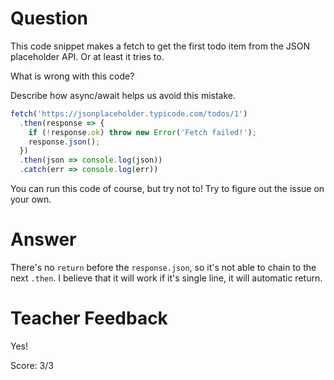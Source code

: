 # Question

This code snippet makes a fetch to get the first todo item from the JSON placeholder API. Or at least it tries to.

What is wrong with this code? 

Describe how async/await helps us avoid this mistake.

```js
fetch('https://jsonplaceholder.typicode.com/todos/1')
  .then(response => {
    if (!response.ok) throw new Error('Fetch failed!');
    response.json();
  })
  .then(json => console.log(json))
  .catch(err => console.log(err))
```

You can run this code of course, but try not to! Try to figure out the issue on your own.

# Answer
There's no `return` before the `response.json`, so it's not able to chain to the next  `.then`. I believe that it will work if it's single line, it will automatic return. 

# Teacher Feedback

Yes!

Score: 3/3